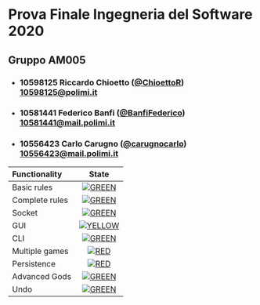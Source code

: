 # Prova Finale Ingegneria del Software 2020

## Gruppo AM005


- ###   10598125    Riccardo Chioetto ([@ChioettoR](https://github.com/ChioettoR))<br>10598125@polimi.it
- ###   10581441    Federico Banfi ([@BanfiFederico](https://github.com/BanfiFederico))<br>10581441@mail.polimi.it
- ###   10556423    Carlo Carugno ([@carugnocarlo](https://github.com/carugnocarlo))<br>10556423@mail.polimi.it

| Functionality | State |
|:-----------------------|:------------------------------------:|
| Basic rules | [![GREEN](https://placehold.it/15/44bb44/44bb44)](#) |
| Complete rules | [![GREEN](https://placehold.it/15/44bb44/44bb44)](#) |
| Socket | [![GREEN](https://placehold.it/15/44bb44/44bb44)](#) |
| GUI | [![YELLOW](https://placehold.it/15/ffdd00/ffdd00)](#) |
| CLI | [![GREEN](https://placehold.it/15/44bb44/44bb44)](#) |
| Multiple games | [![RED](https://placehold.it/15/f03c15/f03c15)](#) |
| Persistence | [![RED](https://placehold.it/15/f03c15/f03c15)](#) |
| Advanced Gods | [![GREEN](https://placehold.it/15/44bb44/44bb44)](#) |
| Undo | [![GREEN](https://placehold.it/15/44bb44/44bb44)](#) |

<!--
[![RED](https://placehold.it/15/f03c15/f03c15)](#)
[![YELLOW](https://placehold.it/15/ffdd00/ffdd00)](#)
[![GREEN](https://placehold.it/15/44bb44/44bb44)](#)
-->
